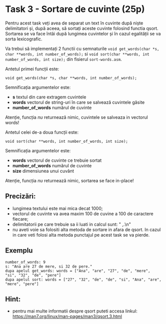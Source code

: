 # Task 3 - Sortare de cuvinte (25p)

Pentru acest task veți avea de separat un text în cuvinte după niște delimitatori și, după aceea, să sortați aceste cuvinte folosind functia qsort.
Sortarea se va face întâi după lungimea cuvintelor și în cazul egalității se va sorta lexicografic.

Va trebui să implementați 2 functii cu semnaturile `void get_words(char *s, char **words, int number_of_words);` si `void sort(char **words, int number_of_words, int size);` din fisierul `sort-words.asm`. 


Antetul primei funcții este:
```
void get_words(char *s, char **words, int number_of_words); 
```

Semnificația argumentelor este:
  * **s** textul din care extragem cuvintele
  * **words** vectorul de string-uri în care se salvează cuvintele găsite
  * **number_of_words** numărul de cuvinte

Atenție, funcția *nu* returnează nimic, cuvintele se salveaza in vectorul words!

Antetul celei de-a doua funcții este:
```
void sort(char **words, int number_of_words, int size);
```

Semnificația argumentelor este:
  * **words** vectorul de cuvinte ce trebuie sortat
  * **number_of_words** numărul de cuvinte
  * **size** dimensiunea unui cuvânt

Atenție, funcția *nu* returnează nimic, sortarea se face in-place!

## Precizări:
- lungimea textului este mai mica decat 1000;
- vectorul de cuvinte va avea maxim 100 de cuvine a 100 de caractere fiecare;
- delimitatorii pe care trebuie sa ii luati in calcul sunt: " ,.\n"
- nu aveti voie sa folositi alta metoda de sortare in afara de qsort.
In cazul in care veti folosi alta metoda punctajul pe acest task se va pierde.

## Exemplu
```
number_of_words: 9
s: "Ana are 27 de mere, si 32 de pere."
dupa apelul get_words: words = ["Ana", "are", "27", "de", "mere", "si", "32", "de", "pere"]
dupa apelul sort: words = ["27", "32", "de", "de", "si", "Ana", "are", "mere", "pere"]
```

## Hint:
- pentru mai multe informatii despre qsort puteti accesa linkul: https://man7.org/linux/man-pages/man3/qsort.3.html

